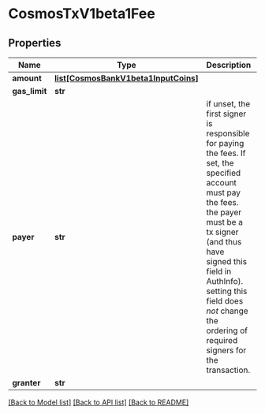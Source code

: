 # CosmosTxV1beta1Fee

## Properties
Name | Type | Description | Notes
------------ | ------------- | ------------- | -------------
**amount** | [**list[CosmosBankV1beta1InputCoins]**](CosmosBankV1beta1InputCoins.md) |  | [optional] 
**gas_limit** | **str** |  | [optional] 
**payer** | **str** | if unset, the first signer is responsible for paying the fees. If set, the specified account must pay the fees. the payer must be a tx signer (and thus have signed this field in AuthInfo). setting this field does *not* change the ordering of required signers for the transaction. | [optional] 
**granter** | **str** |  | [optional] 

[[Back to Model list]](../README.md#documentation-for-models) [[Back to API list]](../README.md#documentation-for-api-endpoints) [[Back to README]](../README.md)

